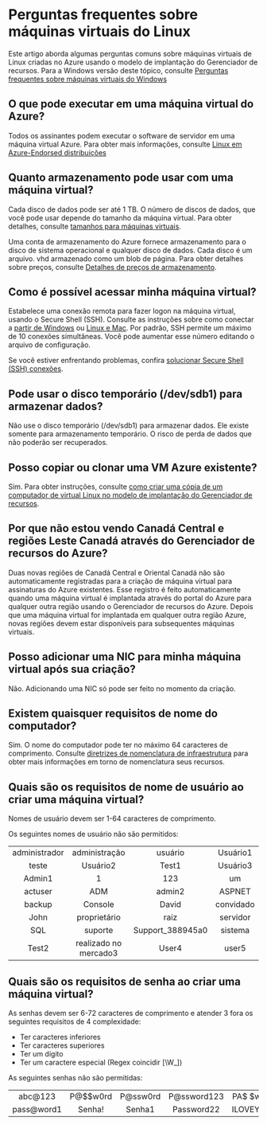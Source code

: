 <properties
    pageTitle="Perguntas Frequentes sobre o Linux VMs | Microsoft Azure"
    description="Fornece respostas para algumas perguntas comuns sobre máquinas virtuais de Linux criadas com o modelo do Gerenciador de recursos."
    services="virtual-machines-linux"
    documentationCenter=""
    authors="cynthn"
    manager="timlt"
    editor=""
    tags="azure-resource-management"/>

<tags
    ms.service="virtual-machines-linux"
    ms.workload="infrastructure-services"
    ms.tgt_pltfrm="vm-linux"
    ms.devlang="na"
    ms.topic="article"
    ms.date="08/16/2016"
    ms.author="cynthn"/>

# <a name="frequently-asked-question-about-linux-virtual-machines"></a>Perguntas frequentes sobre máquinas virtuais do Linux

Este artigo aborda algumas perguntas comuns sobre máquinas virtuais de Linux criadas no Azure usando o modelo de implantação do Gerenciador de recursos. Para a Windows versão deste tópico, consulte [Perguntas frequentes sobre máquinas virtuais do Windows](virtual-machines-windows-faq.md)

## <a name="what-can-i-run-on-an-azure-vm"></a>O que pode executar em uma máquina virtual do Azure?

Todos os assinantes podem executar o software de servidor em uma máquina virtual Azure. Para obter mais informações, consulte [Linux em Azure-Endorsed distribuições](virtual-machines-linux-endorsed-distros.md)


## <a name="how-much-storage-can-i-use-with-a-virtual-machine"></a>Quanto armazenamento pode usar com uma máquina virtual?

Cada disco de dados pode ser até 1 TB. O número de discos de dados, que você pode usar depende do tamanho da máquina virtual. Para obter detalhes, consulte [tamanhos para máquinas virtuais](virtual-machines-linux-sizes.md).

Uma conta de armazenamento do Azure fornece armazenamento para o disco de sistema operacional e qualquer disco de dados. Cada disco é um arquivo. vhd armazenado como um blob de página. Para obter detalhes sobre preços, consulte [Detalhes de preços de armazenamento](https://azure.microsoft.com/pricing/details/storage/).


## <a name="how-can-i-access-my-virtual-machine"></a>Como é possível acessar minha máquina virtual?

Estabelece uma conexão remota para fazer logon na máquina virtual, usando o Secure Shell (SSH). Consulte as instruções sobre como conectar a [partir de Windows](virtual-machines-linux-ssh-from-windows.md) ou [Linux e Mac](virtual-machines-linux-mac-create-ssh-keys.md). Por padrão, SSH permite um máximo de 10 conexões simultâneas. Você pode aumentar esse número editando o arquivo de configuração.


Se você estiver enfrentando problemas, confira [solucionar Secure Shell (SSH) conexões](virtual-machines-linux-troubleshoot-ssh-connection.md).


## <a name="can-i-use-the-temporary-disk-devsdb1-to-store-data"></a>Pode usar o disco temporário (/dev/sdb1) para armazenar dados?

Não use o disco temporário (/dev/sdb1) para armazenar dados. Ele existe somente para armazenamento temporário. O risco de perda de dados que não poderão ser recuperados.


## <a name="can-i-copy-or-clone-an-existing-azure-vm"></a>Posso copiar ou clonar uma VM Azure existente?

Sim. Para obter instruções, consulte [como criar uma cópia de um computador de virtual Linux no modelo de implantação do Gerenciador de recursos](virtual-machines-linux-copy-vm.md).


## <a name="why-am-i-not-seeing-canada-central-and-canada-east-regions-through-azure-resource-manager"></a>Por que não estou vendo Canadá Central e regiões Leste Canadá através do Gerenciador de recursos do Azure?

Duas novas regiões de Canadá Central e Oriental Canadá não são automaticamente registradas para a criação de máquina virtual para assinaturas do Azure existentes. Esse registro é feito automaticamente quando uma máquina virtual é implantada através do portal do Azure para qualquer outra região usando o Gerenciador de recursos do Azure. Depois que uma máquina virtual for implantada em qualquer outra região Azure, novas regiões devem estar disponíveis para subsequentes máquinas virtuais.


## <a name="can-i-add-a-nic-to-my-vm-after-its-created"></a>Posso adicionar uma NIC para minha máquina virtual após sua criação?

Não. Adicionando uma NIC só pode ser feito no momento da criação.


## <a name="are-there-any-computer-name-requirements"></a>Existem quaisquer requisitos de nome do computador?

Sim. O nome do computador pode ter no máximo 64 caracteres de comprimento. Consulte [diretrizes de nomenclatura de infraestrutura](virtual-machines-linux-infrastructure-naming-guidelines.md) para obter mais informações em torno de nomenclatura seus recursos.


## <a name="what-are-the-username-requirements-when-creating-a-vm"></a>Quais são os requisitos de nome de usuário ao criar uma máquina virtual?

Nomes de usuário devem ser 1-64 caracteres de comprimento.

Os seguintes nomes de usuário não são permitidos:

<table>
    <tr>
        <td style="text-align:center">administrador </td><td style="text-align:center"> administração </td><td style="text-align:center"> usuário </td><td style="text-align:center"> Usuário1</td>
    </tr>
    <tr>
        <td style="text-align:center">teste </td><td style="text-align:center"> Usuário2 </td><td style="text-align:center"> Test1 </td><td style="text-align:center"> Usuário3</td>
    </tr>
    <tr>
        <td style="text-align:center">Admin1 </td><td style="text-align:center"> 1 </td><td style="text-align:center"> 123 </td><td style="text-align:center"> um</td>
    </tr>
    <tr>
        <td style="text-align:center">actuser  </td><td style="text-align:center"> ADM </td><td style="text-align:center"> admin2 </td><td style="text-align:center"> ASPNET</td>
    </tr>
    <tr>
        <td style="text-align:center">backup </td><td style="text-align:center"> Console </td><td style="text-align:center"> David </td><td style="text-align:center"> convidado</td>
    </tr>
    <tr>
        <td style="text-align:center">John </td><td style="text-align:center"> proprietário </td><td style="text-align:center"> raiz </td><td style="text-align:center"> servidor</td>
    </tr>
    <tr>
        <td style="text-align:center">SQL </td><td style="text-align:center"> suporte </td><td style="text-align:center"> Support_388945a0 </td><td style="text-align:center"> sistema</td>
    </tr>
    <tr>
        <td style="text-align:center">Test2 </td><td style="text-align:center"> realizado no mercado3 </td><td style="text-align:center"> User4 </td><td style="text-align:center"> user5</td>
    </tr>
</table>


## <a name="what-are-the-password-requirements-when-creating-a-vm"></a>Quais são os requisitos de senha ao criar uma máquina virtual?

As senhas devem ser 6-72 caracteres de comprimento e atender 3 fora os seguintes requisitos de 4 complexidade:

- Ter caracteres inferiores
- Ter caracteres superiores
- Ter um dígito
- Ter um caractere especial (Regex coincidir [\W_])

As seguintes senhas não são permitidas:

<table>
    <tr>
        <td style="text-align:center">abc@123</td>
        <td style="text-align:center">P@$$w0rd</td>
        <td style="text-align:center">P@ssw0rd</td>
        <td style="text-align:center">P@ssword123</td>
        <td style="text-align:center">PA$ $word</td>
    </tr>
    <tr>
        <td style="text-align:center">pass@word1</td>
        <td style="text-align:center">Senha!</td>
        <td style="text-align:center">Senha1</td>
        <td style="text-align:center">Password22</td>
        <td style="text-align:center">ILOVEYOU!</td>
    </tr>
</table>

